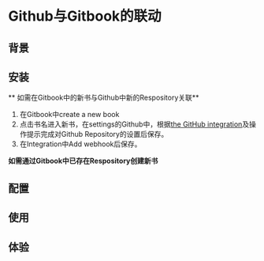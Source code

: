 # Github与Gitbook的联动

## 背景

## 安装
**
如需在Gitbook中的新书与Github中新的Respository关联**

1. 在Gitbook中create a new book
2. 点击书名进入新书，在settings的Github中，根据[the GitHub integration](https://help.gitbook.com/github/index.html)及操作提示完成对Github Repository的设置后保存。
3. 在Integration中Add webhook后保存。





**如需通过Gitbook中已存在Respository创建新书**


## 配置

## 使用

## 体验

